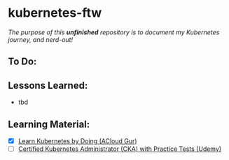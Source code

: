 # kubernetes-ftw

*The purpose of this **unfinished** repository is to document my Kubernetes journey, and nerd-out!*

## To Do:

## Lessons Learned:
- tbd

## Learning Material:
- [x] [Learn Kubernetes by Doing (ACloud Gur)](https://learn.acloud.guru/course/82b39fac-b9f7-43d1-8f52-6a89efe5202f/dashboard)
- [ ] [Certified Kubernetes Administrator (CKA) with Practice Tests (Udemy)](https://www.udemy.com/course/certified-kubernetes-administrator-with-practice-tests/)
